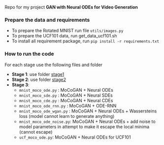 Repo for my project **GAN with Neural ODEs for Video Generation**

### Prepare the data and requirements
- To prepare the Rotated MNIST run file `utils/images.py`
- To prepare the UCF101 data, run get_data_ucf101.sh
- To install all requirement package, run `pip install -r requirements.txt`
### How to run the code
For each stage use the following files and folder
- **Stage 1**: use folder [stage1](./stage1)
- **Stage 2**: use folder [stage2](./stage2)
- **Stage 3**:
    - `mnist_moco_ode.py` : MoCoGAN + Neural ODEs
    - `mnist_moco_sde.py` : MoCoGAN + Neural SDEs
    - `mnist_moco_cde.py` : MoCoGAN + Neural CDEs
    - `mnist_moco_ode_rnn.py` : MoCoGAN + ODE-RNN
    - `mnist_moco_ode_wgan.py` : MoCoGAN + Neural ODEs + Wassersteins loss (model cannot learn to generate anything)
    - `mnist_moco_ode_noise.py`: MoCoGAN + Neural ODEs + add noise to model parameters in attempt to make it escape the local minima (cannot escape)
    - `ucf_moco_ode.py`: MoCoGAN + Neural ODEs for UCF101